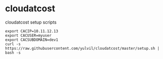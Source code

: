 # cloudatcost
cloudatcost setup scripts

```
export CACIP=10.11.12.13
export CACUSER=myuser
export CACSUBDOMAIN=dev1
curl -s https://raw.githubusercontent.com/yulvil/cloudatcost/master/setup.sh | bash -s
```
